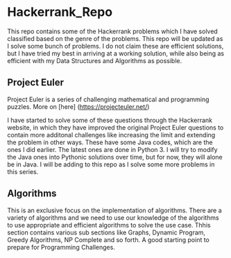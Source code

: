 # Hackerrank_Repo

This repo contains some of the Hackerrank problems which I have solved classified based on the genre of the problems.
This repo will be updated as I solve some bunch of problems. I do not claim these are efficient solutions, but I have tried my best in arriving at a working solution,
while also being as efficient with my Data Structures and Algorithms as possible.

## Project Euler

Project Euler is a series of challenging mathematical and programming puzzles. More on [here] (https://projecteuler.net/)

I have started to solve some of these questions through the Hackerrank website, in which they have improved the original Project Euler questions to contain more
additonal challenges like increasing the limit and extending the problem in other ways. These have some Java codes, which are the ones I did earlier. The latest ones
are done in Python 3. I will try to modify the Java ones into Pythonic solutions over time, but for now, they will alone be in Java. I will be adding to this repo as I solve some more problems in this series.

## Algorithms

This is an exclusive focus on the implementation of algorithms. There are a variety of algorithms and we need to use our knowledge of the algorithms to use appropriate and efficient algorithms to solve the use case. Thhis section contains various sub sections like Graphs, Dynamic Program, Greedy Algorithms, NP Complete and so forth. A good starting point to prepare for Programming Challenges.



